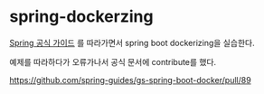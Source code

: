 # spring-dockerzing

[Spring 공식 가이드](https://spring.io/guides/gs/spring-boot-docker/) 를 따라가면서 spring boot dockerizing을 실습한다.

예제를 따라하다가 오류가나서 공식 문서에 contribute를 했다.

https://github.com/spring-guides/gs-spring-boot-docker/pull/89

